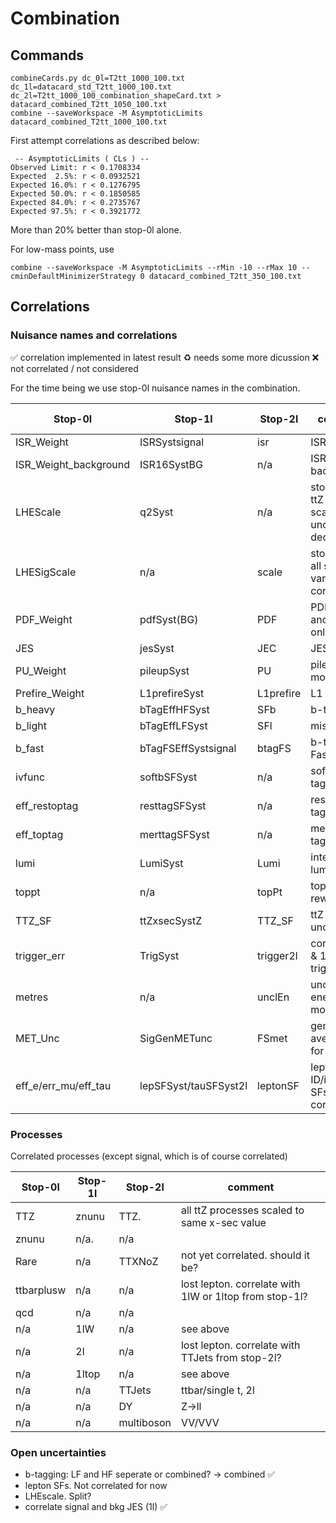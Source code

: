 # Combination

## Commands

```
combineCards.py dc_0l=T2tt_1000_100.txt dc_1l=datacard_std_T2tt_1000_100.txt dc_2l=T2tt_1000_100_combination_shapeCard.txt > datacard_combined_T2tt_1050_100.txt
combine --saveWorkspace -M AsymptoticLimits datacard_combined_T2tt_1000_100.txt
```

First attempt correlations as described below:
```
 -- AsymptoticLimits ( CLs ) --
Observed Limit: r < 0.1708334
Expected  2.5%: r < 0.0932521
Expected 16.0%: r < 0.1276795
Expected 50.0%: r < 0.1850585
Expected 84.0%: r < 0.2735767
Expected 97.5%: r < 0.3921772
```
More than 20% better than stop-0l alone.

For low-mass points, use
```
combine --saveWorkspace -M AsymptoticLimits --rMin -10 --rMax 10 --cminDefaultMinimizerStrategy 0 datacard_combined_T2tt_350_100.txt
```

## Correlations

### Nuisance names and correlations

:white_check_mark: correlation implemented in latest result
:recycle: needs some more dicussion
:x: not correlated / not considered

For the time being we use stop-0l nuisance names in the combination.

| Stop-0l               | Stop-1l               | Stop-2l       | comment       | Correlation implemented |
| -------               | -------               | -------       | -----------   | -------                 |
| ISR_Weight            | ISRSystsignal         | isr           | ISR, signal   | :white_check_mark: | 
| ISR_Weight_background | ISR16SystBG           | n/a           | ISR, background | :white_check_mark: |
| LHEScale              | q2Syst                | n/a           | stop-2l has ttZ and ttbar scale uncertainty decorrelated | :recycle: |
| LHESigScale           | n/a                   | scale         | stop-1l has all scale variations correlated | :recycle: |
| PDF_Weight            | pdfSyst(BG)           | PDF           | PDF (Bkg and tt+DM only) | :white_check_mark: |
| JES                   | jesSyst               | JEC           | JES | :white_check_mark: |
| PU_Weight             | pileupSyst            | PU            | pileup modeling | :white_check_mark: |
| Prefire_Weight        | L1prefireSyst         | L1prefire     | L1 prefire | :white_check_mark: |
| b_heavy               | bTagEffHFSyst         | SFb           | b-tag | :white_check_mark: |
| b_light               | bTagEffLFSyst         | SFl           | mistag | :white_check_mark: |
| b_fast                | bTagFSEffSystsignal   | btagFS        | b-tag FastSim | :white_check_mark: |
| ivfunc                | softbSFSyst           | n/a           | soft b-tagging | :white_check_mark: |
| eff_restoptag         | resttagSFSyst         | n/a           | resolved top tag | :white_check_mark: |
| eff_toptag            | merttagSFSyst         | n/a           | merged top tag | :white_check_mark: |
| lumi                  | LumiSyst              | Lumi          | integrated luminosity | :white_check_mark: |
| toppt                 | n/a                   | topPt         | top pT reweighting | :white_check_mark: |
| TTZ_SF                | ttZxsecSystZ          | TTZ_SF        | ttZ x-sec uncertainty | :white_check_mark: |
| trigger_err           | TrigSyst              | trigger2l     | correlate 0l & 1l (same triggers) | :white_check_mark: |
| metres                | n/a                   | unclEn        | unclustered energy modeling | :white_check_mark: |
| MET_Unc               | SigGenMETunc          | FSmet         | gen/reco averaging for FastSim | :white_check_mark: |
| eff_e/err_mu/eff_tau  | lepSFSyst/tauSFSyst2l | leptonSF      | lepton ID/isolation SFs. Not correlated. | :x: |

### Processes

Correlated processes (except signal, which is of course correlated)

| Stop-0l               | Stop-1l               | Stop-2l       | comment |
| -------               | -------               | -------       | ----------- |
| TTZ                   | znunu                 | TTZ.          | all ttZ processes scaled to same x-sec value |
| znunu                 | n/a.                  | n/a           | |
| Rare                  | n/a                   | TTXNoZ        | not yet correlated. should it be? |
| ttbarplusw            | n/a                   | n/a           | lost lepton. correlate with 1lW or 1ltop from stop-1l? |
| qcd                   | n/a                   | n/a           | |
| n/a                   | 1lW                   | n/a           | see above |
| n/a                   | 2l                    | n/a           | lost lepton. correlate with TTJets from stop-2l? |
| n/a                   | 1ltop                 | n/a           | see above |
| n/a                   | n/a                   | TTJets        | ttbar/single t, 2l |
| n/a                   | n/a                   | DY            | Z->ll |
| n/a                   | n/a                   | multiboson    | VV/VVV |

### Open uncertainties
- b-tagging: LF and HF seperate or combined? -> combined :white_check_mark:
- lepton SFs. Not correlated for now
- LHEscale. Split?
- correlate signal and bkg JES (1l) :white_check_mark:
